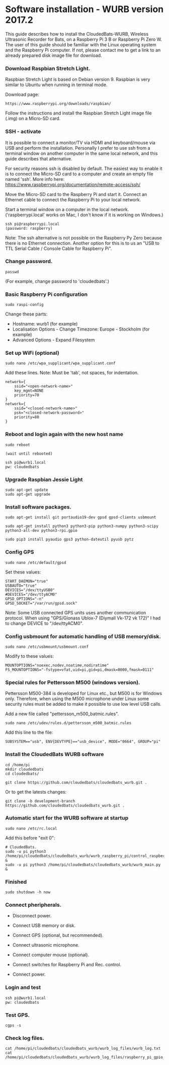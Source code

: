 

# Software installation - WURB version 2017.2
 
This guide describes how to install the CloudedBats-WURB, Wireless Ultrasonic Recorder for Bats, on a Raspberry Pi 3 B or Raspberry Pi Zero W. The user of this guide should be familiar with the Linux operating system and the Raspberry Pi computer. If not, please contact me to get a link to an already prepared disk image file for download. 
 
### Download Raspbian Stretch Light.

Raspbian Stretch Light is based on Debian version 9. Raspbian is very similar to Ubuntu when running in terminal mode.
 
Download page:
 
    https://www.raspberrypi.org/downloads/raspbian/
 
Follow the instructions and install the Raspbian Stretch Light image file (.img) on a Micro-SD card.
 
### SSH - activate
 
It is possible to connect a monitor/TV via HDMI and keyboard/mouse via USB and perform the installation. Personally I prefer to use ssh from a terminal window on another computer in the same local network, and this guide describes that alternative.
 
For security reasons ssh is disabled by default. The easiest way to enable it is to connect the Micro-SD card to a computer and create an empty file named 'ssh'. More info here: https://www.raspberrypi.org/documentation/remote-access/ssh/

Move the Micro-SD card to the Raspberry Pi and start it. Connect an Ethernet cable to connect the Raspberry Pi to your local network. 

Start a terminal window on a computer in the local network. ('raspberrypi.local' works on Mac, I don't know if it is working on Windows.)   
 
    ssh pi@raspberrypi.local
    (password: raspberry)

Note: The ssh alternative is not possible on the Raspberry Py Zero because there is no Ethernet connection. Another option for this is to us an "USB to TTL Serial Cable / Console Cable for Raspberry Pi". 

### Change password.
 
    passwd     
 
(For example, change password to 'cloudedbats'.)
 
### Basic Raspberry Pi configuration
 
    sudo raspi-config 
 
Change these parts:
 
- Hostname: wurb1 (for example)
- Localisation Options - Change Timezone: Europe - Stockholm  (for example)
- Advanced Options - Expand Filesystem
 
### Set up WiFi (optional)
 
    sudo nano /etc/wpa_supplicant/wpa_supplicant.conf
 
Add these lines. Note: Must be 'tab', not spaces, for indentation.
 
    network={
    	ssid="<open-network-name>"
    	key_mgmt=NONE
    	priority=70
    }
    network={
    	ssid="<closed-network-name>"
    	psk="<closed-network-password>"
    	priority=80
    }
 
### Reboot and login again with the new host name
 
    sudo reboot
 
    (wait until rebooted)
 
    ssh pi@wurb1.local
    pw: cloudedbats
 
### Upgrade Raspbian Jessie Light
 
    sudo apt-get update
    sudo apt-get upgrade
 
### Install software packages. 
 
    sudo apt-get install git portaudio19-dev gpsd gpsd-clients usbmount
 
    sudo apt-get install python3 python3-pip python3-numpy python3-scipy python3-all-dev python3-rpi.gpio
 
    sudo pip3 install pyaudio gps3 python-dateutil pyusb pytz
 
### Config GPS
 
    sudo nano /etc/default/gpsd 
 
Set these values:
 
    START_DAEMON="true"
    USBAUTO="true"
    DEVICES="/dev/ttyUSB0"
    #DEVICES="/dev/ttyACM0"
    GPSD_OPTIONS="-n"
    GPSD_SOCKET="/var/run/gpsd.sock"

Note: Some USB connected GPS units uses another communication protocol. When using "GPS/Glonass Ublox-7 (Diymall Vk-172 vk 172)" I had to change DEVICE to "/dev/ttyACM0".

### Config usbmount for automatic handling of USB memory/disk.
 
    sudo nano /etc/usbmount/usbmount.conf
 
Modify to these values:
 
    MOUNTOPTIONS="noexec,nodev,noatime,nodiratime"
    FS_MOUNTOPTIONS="-fstype=vfat,uid=pi,gid=pi,dmask=0000,fmask=0111"
 
### Special rules for Pettersson M500 (windows version).
 
Pettersson M500-384 is developed for Linux etc., but M500 is for Windows only.
Therefore, when using the M500 microphone under Linux some security rules
must be added to make it possible to use low level USB calls.

Add a new file called "pettersson_m500_batmic.rules".
 
    sudo nano /etc/udev/rules.d/pettersson_m500_batmic.rules
 
Add this line to the file:
 
    SUBSYSTEM=="usb", ENV{DEVTYPE}=="usb_device", MODE="0664", GROUP="pi"
 
### Install the CloudedBats WURB software
 
    cd /home/pi
    mkdir cloudedbats
    cd cloudedbats/
    
    git clone https://github.com/cloudedbats/cloudedbats_wurb.git .

Or to get the latests changes:

    git clone -b development-branch https://github.com/cloudedbats/cloudedbats_wurb.git .
 
### Automatic start for  the WURB software at startup
 
    sudo nano /etc/rc.local
 
Add this before "exit 0":
 
    # CloudedBats.
    sudo -u pi python3 /home/pi/cloudedbats/cloudedbats_wurb/wurb_raspberry_pi/control_raspberrypi_by_gpio.py &
    sudo -u pi python3 /home/pi/cloudedbats/cloudedbats_wurb/wurb_main.py &
 
### Finished
 
    sudo shutdown -h now
 
### Connect pheripherals.
 
- Disconnect power.
 
- Connect USB memory or disk.
- Connect GPS (optional, but recommended).
- Connect ultrasonic microphone.
- Connect computer mouse (optional).
- Connect switches for Raspberry Pi and Rec. control.
 
- Connect power.
 
### Login and test
 
    ssh pi@wurb1.local
    pw: cloudedbats
 
### Test GPS.
 
    cgps -s
 
### Check log files.
 
    cat /home/pi/cloudedbats/cloudedbats_wurb/wurb_log_files/wurb_log.txt
    cat /home/pi/cloudedbats/cloudedbats_wurb/wurb_log_files/raspberry_pi_gpio_control_log.txt
 
